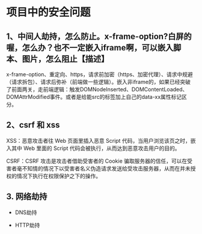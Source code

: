 <!--
 * @Author: Li Zhiliang
 * @Date: 2020-11-24 13:54:50
 * @LastEditors: Li Zhiliang
 * @LastEditTime: 2020-11-25 18:08:52
 * @FilePath: /FE-Interview.git/project/safe.md
-->
# 项目中的安全问题

## 1、中间人劫持，怎么防止。x-frame-option?白屏的喔，怎么办？也不一定嵌入iframe啊，可以嵌入脚本、图片，怎么阻止【描述】

x-frame-option、重定向、https，请求前加密（https、加密代理）、请求中规避（请求拆包）、请求后弥补（前端做一些逻辑）。嵌入非iframe的，如果已经突破了前面两关，走前端逻辑：触发DOMNodeInserted、DOMContentLoaded、DOMAttrModified事件。或者是给能src的标签加上自己的data-xx属性标记区分。

## 2、csrf 和 xss

XSS：恶意攻击者往 Web 页面里插入恶意 Script 代码，当用户浏览该页之时，嵌入其中 Web 里面的 Script 代码会被执行，从而达到恶意攻击用户的目的。

CSRF：CSRF 攻击是攻击者借助受害者的 Cookie 骗取服务器的信任，可以在受害者毫不知情的情况下以受害者名义伪造请求发送给受攻击服务器，从而在并未授权的情况下执行在权限保护之下的操作。

## 3. 网络劫持

- DNS劫持

- HTTP劫持